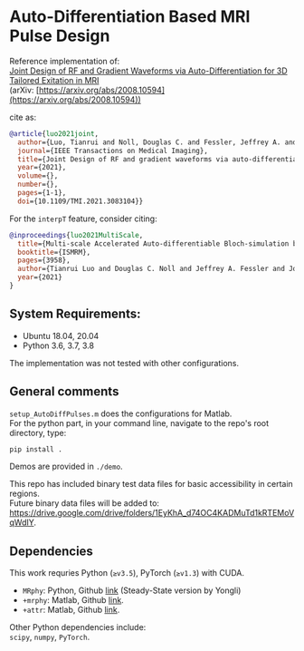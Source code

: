 # Auto-Differentiation Based MRI Pulse Design

Reference implementation of:\
[Joint Design of RF and Gradient Waveforms via Auto-Differentiation for 3D Tailored Exitation in MRI](https://ieeexplore.ieee.org/document/9439482)\
(arXiv: [https://arxiv.org/abs/2008.10594](https://arxiv.org/abs/2008.10594))

cite as:

```bib
@article{luo2021joint,
  author={Luo, Tianrui and Noll, Douglas C. and Fessler, Jeffrey A. and Nielsen, Jon-Fredrik},
  journal={IEEE Transactions on Medical Imaging}, 
  title={Joint Design of RF and gradient waveforms via auto-differentiation for 3D tailored excitation in MRI}, 
  year={2021},
  volume={},
  number={},
  pages={1-1},
  doi={10.1109/TMI.2021.3083104}}
```

For the `interpT` feature, consider citing:
```bib
@inproceedings{luo2021MultiScale,
  title={Multi-scale Accelerated Auto-differentiable Bloch-simulation based joint design of excitation RF and gradient waveforms},
  booktitle={ISMRM},
  pages={3958},
  author={Tianrui Luo and Douglas C. Noll and Jeffrey A. Fessler and Jon-Fredrik Nielsen},
  year={2021}
}
```

## System Requirements:
- Ubuntu 18.04, 20.04
- Python 3.6, 3.7, 3.8

The implementation was not tested with other configurations.

## General comments

`setup_AutoDiffPulses.m` does the configurations for Matlab.\
For the python part, in your command line, navigate to the repo's root directory, type:

```sh
pip install .
```

Demos are provided in `./demo`.

This repo has included binary test data files for basic accessibility in certain regions.\
Future binary data files will be added to: <https://drive.google.com/drive/folders/1EyKhA_d74OC4KADMuTd1kRTEMoVqWdIY>.

## Dependencies

This work requries Python (`≥v3.5`), PyTorch (`≥v1.3`) with CUDA.

- `MRphy`: Python, Github [link](https://github.com/YongliHe23/MRphy.py) (Steady-State version by Yongli)
- `+mrphy`: Matlab, Github [link](https://github.com/tianrluo/MRphy.mat).
- `+attr`: Matlab, Github [link](https://github.com/fmrilab/attr.mat).

Other Python dependencies include:\
`scipy`, `numpy`, `PyTorch`.
